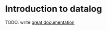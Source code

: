 # Introduction to datalog

TODO: write [great documentation](http://jacobian.org/writing/what-to-write/)
